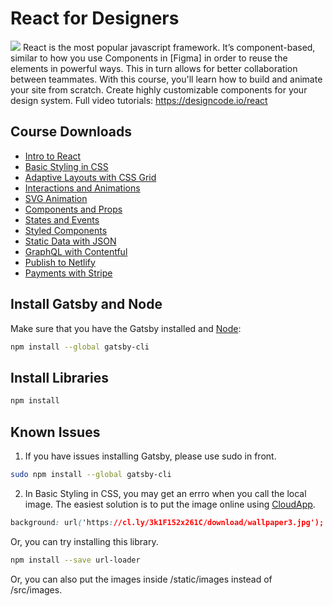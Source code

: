 # React for Designers
![](https://cl.ly/0Q093L3s2Q27/download/react-promo.jpg)
React is the most popular javascript framework. It’s component-based, similar to how you use Components in [Figma] in order to reuse the elements in powerful ways. This in turn allows for better collaboration between teammates. With this course, you'll learn how to build and animate your site from scratch. Create highly customizable components for your design system. Full video tutorials:
https://designcode.io/react

## Course Downloads
- [Intro to React](https://github.com/MengTo/my-react-app/tree/f095062888caa9f09a454507ee4b51e0760cf024)
- [Basic Styling in CSS](https://github.com/MengTo/my-react-app/tree/25acf94655e10cf6a7b2b503df49d291dcef5cc3)
- [Adaptive Layouts with CSS Grid](https://github.com/MengTo/my-react-app/tree/ad4d5eec229d7a72ad53d3f0b8f5a3e52b3a86bc)
- [Interactions and Animations](https://github.com/MengTo/my-react-app/tree/7c6f0948754fe8e876212b6c84474ed4a69da207)
- [SVG Animation](https://github.com/MengTo/my-react-app/tree/adaba5ab5339dcf97a5aead4a5dea173a7b629fd)
- [Components and Props](https://github.com/MengTo/my-react-app/tree/f8cecaf15638e633cfc70248a6590206bae08ac0)
- [States and Events](https://github.com/MengTo/my-react-app/tree/6795aeb92155de1046e44255fdc988663ff18b14)
- [Styled Components](https://github.com/MengTo/my-react-app/tree/555833defc42f63db1e64c7893cdf0923be88943)
- [Static Data with JSON](https://github.com/MengTo/my-react-app/tree/6777553e4293a34072d40a2c8913357c982cffb0)
- [GraphQL with Contentful](https://github.com/MengTo/my-react-app/tree/e9e674ba40f91faf929d219f5c680114e9e0881e)
- [Publish to Netlify](https://github.com/MengTo/my-react-app/tree/e9e674ba40f91faf929d219f5c680114e9e0881e)
- [Payments with Stripe]()

## Install Gatsby and Node

Make sure that you have the Gatsby installed and [Node](https://nodejs.org/en/download/)</a>:
```sh
npm install --global gatsby-cli
```

## Install Libraries
```sh
npm install
```

## Known Issues
1. If you have issues installing Gatsby, please use sudo in front.
```sh
sudo npm install --global gatsby-cli
```

2. In Basic Styling in CSS, you may get an errro when you call the local image. The easiest solution is to put the image online using [CloudApp](http://getcloudapp.com).
```css
background: url('https://cl.ly/3k1F152x261C/download/wallpaper3.jpg');
```

Or, you can try installing this library.
```sh
npm install --save url-loader
```

Or, you can also put the images inside /static/images instead of /src/images.
